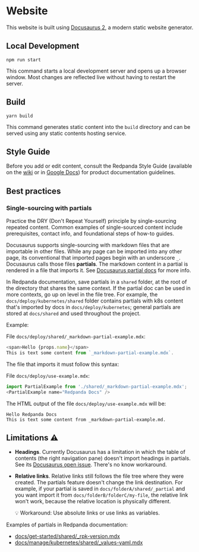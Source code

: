 # Website

This website is built using [Docusaurus 2](https://docusaurus.io/), a modern static website generator.

## Local Development

```console
npm run start
```

This command starts a local development server and opens up a browser window. Most changes are reflected live without having to restart the server.

## Build

```console
yarn build
```

This command generates static content into the `build` directory and can be served using any static contents hosting service.

## Style Guide

Before you add or edit content, consult the Redpanda Style Guide (available on the [wiki](https://vectorizedio.atlassian.net/wiki/spaces/DOC/pages/92635182/Redpanda+Style+Guide) or in [Google Docs](https://drive.google.com/drive/folders/1dZqaWhAqe5-jHcOd0y6WRflMUxEPNK4Q?ths=true)) for product documentation guidelines.

## Best practices

### Single-sourcing with partials

Practice the DRY (Don't Repeat Yourself) principle by single-sourcing repeated content. Common examples of single-sourced content include prerequisites, contact info, and foundational steps of how-to guides.

Docusaurus supports single-sourcing with markdown files that are importable in other files. While any page can be imported into any other page, its conventional that imported pages begin with an underscore `_`. Docusaurus calls those files **partials**. The markdown content in a partial is rendered in a file that imports it. See [Docusaurus partial docs](https://docusaurus.io/docs/markdown-features/react#importing-markdown) for more info.

In Redpanda documentation, save partials in a `shared` folder, at the root of the directory that shares the same context. If the partial doc can be used in more contexts, go up on level in the file tree. For example, the `docs/deploy/kubernetes/shared` folder contains partials with k8s content that's imported by docs in `docs/deploy/kubernetes`; general partials are stored at `docs/shared` and used throughout the project.

Example:

File `docs/deploy/shared/_markdown-partial-example.mdx`:

```javascript
<span>Hello {props.name}</span>
This is text some content from `_markdown-partial-example.mdx`.
```

The file that imports it must follow this syntax:

File `docs/deploy/use-example.mdx`:

```javascript
import PartialExample from './shared/_markdown-partial-example.mdx';
<PartialExample name="Redpanda Docs" />
```

The HTML output of the file `docs/deploy/use-example.mdx` will be:

```
Hello Redpanda Docs
This is text some content from _markdown-partial-example.md.
```

## Limitations :warning:

- **Headings**. Currently Docusaurus has a limitation in which the table of contents (the right navigation pane) doesn't import headings in partials. See its [Docusaurus open issue](https://github.com/facebook/docusaurus/issues/3915). There's no know workaround.

- **Relative links**. Relative links still follows the file tree where they were created. The partials feature doesn't change the link destination. For example, if your partial is saved in `docs/folderA/shared/_partial` and you want import it from `docs/folderB/folderC/my-file`, the relative link won't work, because the relative location is physically different. 
    
    :bulb: Workaround: Use absolute links or use links as variables.
 
Examples of partials in Redpanda documentation:

- [docs/get-started/shared/_rpk-version.mdx](https://github.com/redpanda-data/documentation/blob/dev/docs/get-started/shared/_rpk-version.mdx)
- [docs/manage/kubernetes/shared/_values-yaml.mdx](https://github.com/redpanda-data/documentation/blob/dev/docs/manage/kubernetes/shared/_values-yaml.mdx)